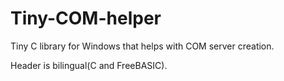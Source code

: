 # Tiny-COM-helper
Tiny C library for Windows that helps with COM server creation.

Header is bilingual(C and FreeBASIC).
